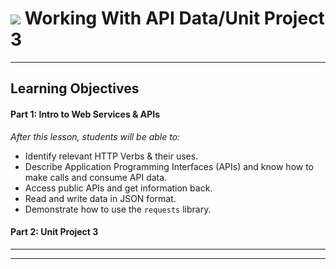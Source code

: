 # ![](https://ga-dash.s3.amazonaws.com/production/assets/logo-9f88ae6c9c3871690e33280fcf557f33.png) Working With API Data/Unit Project 3

---


## Learning Objectives

#### Part 1: Intro to Web Services & APIs
_After this lesson, students will be able to:_
- Identify relevant HTTP Verbs & their uses.
- Describe Application Programming Interfaces (APIs) and know how to make calls and consume API data.
- Access public APIs and get information back.
- Read and write data in JSON format.
- Demonstrate how to use the `requests` library.

#### Part 2: Unit Project 3

---



---



